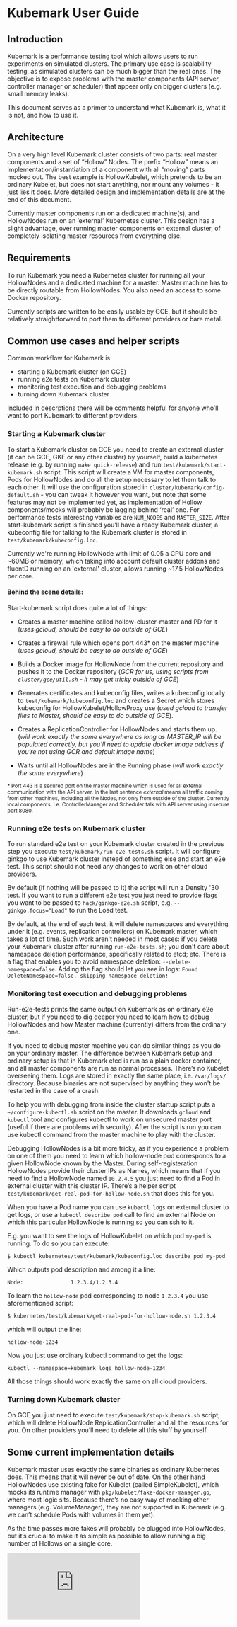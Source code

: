 <!-- BEGIN MUNGE: UNVERSIONED_WARNING -->


<!-- END MUNGE: UNVERSIONED_WARNING -->

# Kubemark User Guide

## Introduction

Kubemark is a performance testing tool which allows users to run experiments on
simulated clusters. The primary use case is scalability testing, as simulated
clusters can be much bigger than the real ones. The objective is to expose
problems with the master components (API server, controller manager or
scheduler) that appear only on bigger clusters (e.g. small memory leaks).

This document serves as a primer to understand what Kubemark is, what it is not,
and how to use it.

## Architecture

On a very high level Kubemark cluster consists of two parts: real master
components and a set of “Hollow” Nodes. The prefix “Hollow” means an
implementation/instantiation of a component with all “moving” parts mocked out.
The best example is HollowKubelet, which pretends to be an ordinary Kubelet, but
does not start anything, nor mount any volumes - it just lies it does. More
detailed design and implementation details are at the end of this document.

Currently master components run on a dedicated machine(s), and HollowNodes run
on an ‘external’ Kubernetes cluster. This design has a slight advantage, over
running master components on external cluster, of completely isolating master
resources from everything else.

## Requirements

To run Kubemark you need a Kubernetes cluster for running all your HollowNodes
and a dedicated machine for a master. Master machine has to be directly routable
from HollowNodes. You also need an access to some Docker repository.

Currently scripts are written to be easily usable by GCE, but it should be
relatively straightforward to port them to different providers or bare metal.

## Common use cases and helper scripts

Common workflow for Kubemark is:
- starting a Kubemark cluster (on GCE)
- running e2e tests on Kubemark cluster
- monitoring test execution and debugging problems
- turning down Kubemark cluster

Included in descrptions there will be comments helpful for anyone who’ll want to
port Kubemark to different providers.

### Starting a Kubemark cluster

To start a Kubemark cluster on GCE you need to create an external cluster (it
can be GCE, GKE or any other cluster) by yourself, build a kubernetes release
(e.g. by running `make quick-release`) and run `test/kubemark/start-kubemark.sh`
script. This script will create a VM for master components, Pods for HollowNodes
and do all the setup necessary to let them talk to each other. It will use the
configuration stored in `cluster/kubemark/config-default.sh` - you can tweak it
however you want, but note that some features may not be implemented yet, as
implementation of Hollow components/mocks will probably be lagging behind ‘real’
one. For performance tests interesting variables are `NUM_NODES` and
`MASTER_SIZE`. After start-kubemark script is finished you’ll have a ready
Kubemark cluster, a kubeconfig file for talking to the Kubemark cluster is
stored in `test/kubemark/kubeconfig.loc`.

Currently we're running HollowNode with limit of 0.05 a CPU core and ~60MB or
memory, which taking into account default cluster addons and fluentD running on
an 'external' cluster, allows running ~17.5 HollowNodes per core.

#### Behind the scene details:

Start-kubemark script does quite a lot of things:

- Creates a master machine called hollow-cluster-master and PD for it (*uses
gcloud, should be easy to do outside of GCE*)

- Creates a firewall rule which opens port 443\* on the master machine (*uses
gcloud, should be easy to do outside of GCE*)

- Builds a Docker image for HollowNode from the current repository and pushes it
to the Docker repository (*GCR for us, using scripts from
`cluster/gce/util.sh` - it may get tricky outside of GCE*)

- Generates certificates and kubeconfig files, writes a kubeconfig locally to
`test/kubemark/kubeconfig.loc` and creates a Secret which stores kubeconfig for
HollowKubelet/HollowProxy use (*used gcloud to transfer files to Master, should
be easy to do outside of GCE*).

- Creates a ReplicationController for HollowNodes and starts them up. (*will
work exactly the same everywhere as long as MASTER_IP will be populated
correctly, but you’ll need to update docker image address if you’re not using
GCR and default image name*)

- Waits until all HollowNodes are in the Running phase (*will work exactly the
same everywhere*)

<sub>\* Port 443 is a secured port on the master machine which is used for all
external communication with the API server. In the last sentence *external*
means all traffic coming from other machines, including all the Nodes, not only
from outside of the cluster. Currently local components, i.e. ControllerManager
and Scheduler talk with API server using insecure port 8080.</sub>

### Running e2e tests on Kubemark cluster

To run standard e2e test on your Kubemark cluster created in the previous step
you execute `test/kubemark/run-e2e-tests.sh` script. It will configure ginkgo to
use Kubemark cluster instead of something else and start an e2e test. This
script should not need any changes to work on other cloud providers.

By default (if nothing will be passed to it) the script will run a Density '30
test. If you want to run a different e2e test you just need to provide flags you want to be
passed to `hack/ginkgo-e2e.sh` script, e.g. `--ginkgo.focus="Load"` to run the
Load test.

By default, at the end of each test, it will delete namespaces and everything
under it (e.g. events, replication controllers) on Kubemark master, which takes
a lot of time. Such work aren't needed in most cases: if you delete your
Kubemark cluster after running `run-e2e-tests.sh`; you don't care about
namespace deletion performance, specifically related to etcd; etc. There is a
flag that enables you to avoid namespace deletion: `--delete-namespace=false`.
Adding the flag should let you see in logs: `Found DeleteNamespace=false,
skipping namespace deletion!`

### Monitoring test execution and debugging problems

Run-e2e-tests prints the same output on Kubemark as on ordinary e2e cluster, but
if you need to dig deeper you need to learn how to debug HollowNodes and how
Master machine (currently) differs from the ordinary one.

If you need to debug master machine you can do similar things as you do on your
ordinary master. The difference between Kubemark setup and ordinary setup is
that in Kubemark etcd is run as a plain docker container, and all master
components are run as normal processes. There’s no Kubelet overseeing them. Logs
are stored in exactly the same place, i.e. `/var/logs/` directory. Because
binaries are not supervised by anything they won't be restarted in the case of a
crash.

To help you with debugging from inside the cluster startup script puts a
`~/configure-kubectl.sh` script on the master. It downloads `gcloud` and
`kubectl` tool and configures kubectl to work on unsecured master port (useful
if there are problems with security). After the script is run you can use
kubectl command from the master machine to play with the cluster.

Debugging HollowNodes is a bit more tricky, as if you experience a problem on
one of them you need to learn which hollow-node pod corresponds to a given
HollowNode known by the Master. During self-registeration HollowNodes provide
their cluster IPs as Names, which means that if you need to find a HollowNode
named `10.2.4.5` you just need to find a Pod in external cluster with this
cluster IP. There’s a helper script
`test/kubemark/get-real-pod-for-hollow-node.sh` that does this for you.

When you have a Pod name you can use `kubectl logs` on external cluster to get
logs, or use a `kubectl describe pod` call to find an external Node on which
this particular HollowNode is running so you can ssh to it.

E.g. you want to see the logs of HollowKubelet on which pod `my-pod` is running.
To do so you can execute:

```
$ kubectl kubernetes/test/kubemark/kubeconfig.loc describe pod my-pod
```

Which outputs pod description and among it a line:

```
Node:				1.2.3.4/1.2.3.4
```

To learn the `hollow-node` pod corresponding to node `1.2.3.4` you use
aforementioned script:

```
$ kubernetes/test/kubemark/get-real-pod-for-hollow-node.sh 1.2.3.4
```

which will output the line:

```
hollow-node-1234
```

Now you just use ordinary kubectl command to get the logs:

```
kubectl --namespace=kubemark logs hollow-node-1234
```

All those things should work exactly the same on all cloud providers.

### Turning down Kubemark cluster

On GCE you just need to execute `test/kubemark/stop-kubemark.sh` script, which
will delete HollowNode ReplicationController and all the resources for you. On
other providers you’ll need to delete all this stuff by yourself.

## Some current implementation details

Kubemark master uses exactly the same binaries as ordinary Kubernetes does. This
means that it will never be out of date. On the other hand HollowNodes use
existing fake for Kubelet (called SimpleKubelet), which mocks its runtime
manager with `pkg/kubelet/fake-docker-manager.go`, where most logic sits.
Because there’s no easy way of mocking other managers (e.g. VolumeManager), they
are not supported in Kubemark (e.g. we can’t schedule Pods with volumes in them
yet).

As the time passes more fakes will probably be plugged into HollowNodes, but
it’s crucial to make it as simple as possible to allow running a big number of
Hollows on a single core.




<!-- BEGIN MUNGE: IS_VERSIONED -->
<!-- TAG IS_VERSIONED -->
<!-- END MUNGE: IS_VERSIONED -->


<!-- BEGIN MUNGE: GENERATED_ANALYTICS -->
[![Analytics](https://kubernetes-site.appspot.com/UA-36037335-10/GitHub/docs/devel/kubemark-guide.md?pixel)]()
<!-- END MUNGE: GENERATED_ANALYTICS -->
